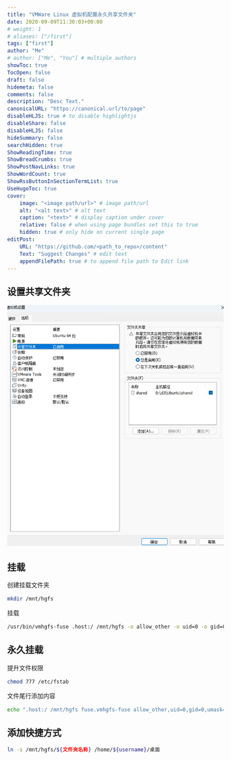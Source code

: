 ```yaml
---
title: "VMWare Linux 虚拟机配置永久共享文件夹"
date: 2020-09-09T11:30:03+00:00
# weight: 1
# aliases: ["/first"]
tags: ["first"]
author: "Me"
# author: ["Me", "You"] # multiple authors
showToc: true
TocOpen: false
draft: false
hidemeta: false
comments: false
description: "Desc Text."
canonicalURL: "https://canonical.url/to/page"
disableHLJS: true # to disable highlightjs
disableShare: false
disableHLJS: false
hideSummary: false
searchHidden: true
ShowReadingTime: true
ShowBreadCrumbs: true
ShowPostNavLinks: true
ShowWordCount: true
ShowRssButtonInSectionTermList: true
UseHugoToc: true
cover:
    image: "<image path/url>" # image path/url
    alt: "<alt text>" # alt text
    caption: "<text>" # display caption under cover
    relative: false # when using page bundles set this to true
    hidden: true # only hide on current single page
editPost:
    URL: "https://github.com/<path_to_repo>/content"
    Text: "Suggest Changes" # edit text
    appendFilePath: true # to append file path to Edit link
---
```




## 设置共享文件夹

![image-20240404144045444](./imgs/image-20240404144045444.png)

## 挂载

创建挂载文件夹

```sh
mkdir /mnt/hgfs
```

挂载

```sh
/usr/bin/vmhgfs-fuse .host:/ /mnt/hgfs -o allow_other -o uid=0 -o gid=0 -o umask=022
```

## 永久挂载

提升文件权限

```sh
chmod 777 /etc/fstab
```

文件尾行添加内容

```sh
echo ".host:/ /mnt/hgfs fuse.vmhgfs-fuse allow_other,uid=0,gid=0,umask=022 0 0" >> /etc/fstab
```

## 添加快捷方式

```sh
ln -s /mnt/hgfs/${文件夹名称} /home/${username}/桌面
```



